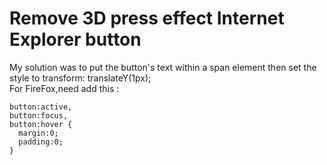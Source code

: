 # Remove 3D press effect Internet Explorer button
My solution was to put the button's text within a span element then set the style to transform: translateY(1px);  
For FireFox,need add this :   

    button:active,  
    button:focus,  
    button:hover {  
      margin:0;  
      padding:0;  
    }
